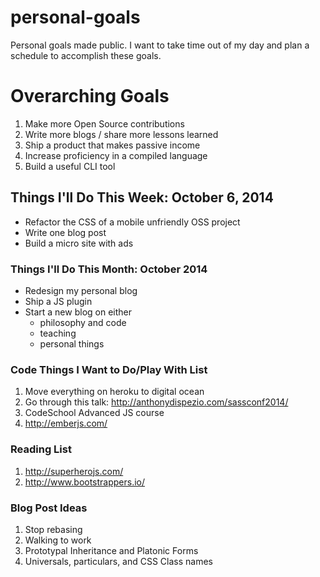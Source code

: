 personal-goals
==============

Personal goals made public. I want to take time out of my day and plan a schedule to accomplish these goals.

# Overarching Goals
1. Make more Open Source contributions
2. Write more blogs / share more lessons learned
3. Ship a product that makes passive income
4. Increase proficiency in a compiled language
5. Build a useful CLI tool

## Things I'll Do This Week: October 6, 2014
- Refactor the CSS of a mobile unfriendly OSS project
- Write one blog post
- Build a micro site with ads

### Things I'll Do This Month: October 2014
- Redesign my personal blog
- Ship a JS plugin
- Start a new blog on either
  - philosophy and code
  - teaching
  - personal things 

### Code Things I Want to Do/Play With List
1. Move everything on heroku to digital ocean
2. Go through this talk: http://anthonydispezio.com/sassconf2014/
3. CodeSchool Advanced JS course
4. http://emberjs.com/


### Reading List
1. http://superherojs.com/
2. http://www.bootstrappers.io/

### Blog Post Ideas
1. Stop rebasing
2. Walking to work
3. Prototypal Inheritance and Platonic Forms
4. Universals, particulars, and CSS Class names
